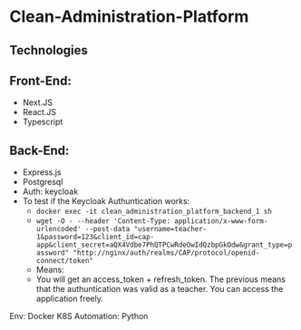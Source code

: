 # Clean-Administration-Platform

## Technologies

## Front-End:
 - Next.JS 
 - React.JS
 - Typescript


## Back-End:
 - Express.js
 - Postgresql
 - Auth: keycloak
 - To test if the Keycloak Authuntication works: 
    * `docker exec -it clean_administration_platform_backend_1 sh`
    * `wget -O - --header 'Content-Type: application/x-www-form-urlencoded' --post-data "username=teacher-1&password=123&client_id=cap-app&client_secret=aQX4Vdbe7PhQTPCwRdeOwIdQzbpGkOdw&grant_type=password" "http://nginx/auth/realms/CAP/protocol/openid-connect/token"`
    * Means: 
    * You will get an access_token + refresh_token. The previous means that the authuntication was valid as a teacher. You can access the application freely.


Env: Docker K8S
Automation: Python

